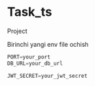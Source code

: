 # Task_ts

Project 

Birinchi yangi env file ochish 

```js
PORT=your_port
DB_URL=your_db_url

JWT_SECRET=your_jwt_secret

```

